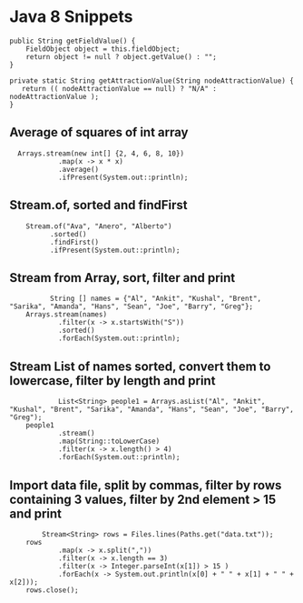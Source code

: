 # Java 8 Snippets

``` 
public String getFieldValue() {
    FieldObject object = this.fieldObject;
    return object != null ? object.getValue() : "";
}
```

```
private static String getAttractionValue(String nodeAttractionValue) {
   return (( nodeAttractionValue == null) ? "N/A" : nodeAttractionValue );
}
```

## Average of squares of int array

      Arrays.stream(new int[] {2, 4, 6, 8, 10})
                .map(x -> x * x)
                .average()
                .ifPresent(System.out::println);

## Stream.of, sorted and findFirst

        Stream.of("Ava", "Anero", "Alberto")
              .sorted()
              .findFirst()
              .ifPresent(System.out::println);
              
## Stream from Array, sort, filter and print
              
              String [] names = {"Al", "Ankit", "Kushal", "Brent", "Sarika", "Amanda", "Hans", "Sean", "Joe", "Barry", "Greg"};
        Arrays.stream(names)
                .filter(x -> x.startsWith("S"))
                .sorted()
                .forEach(System.out::println);


## Stream List of names sorted, convert them to lowercase, filter by length and print

                List<String> people1 = Arrays.asList("Al", "Ankit", "Kushal", "Brent", "Sarika", "Amanda", "Hans", "Sean", "Joe", "Barry", "Greg");
        people1
                .stream()
                .map(String::toLowerCase)
                .filter(x -> x.length() > 4)
                .forEach(System.out::println);


## Import data file, split by commas, filter by rows containing 3 values, filter by 2nd element > 15 and print

            Stream<String> rows = Files.lines(Paths.get("data.txt"));
        rows
                .map(x -> x.split(","))
                .filter(x -> x.length == 3)
                .filter(x -> Integer.parseInt(x[1]) > 15 )
                .forEach(x -> System.out.println(x[0] + " " + x[1] + " " + x[2]));
        rows.close();
